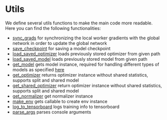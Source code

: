 # Utils
We define several utils functions to make the main code more readable.
Here you can find the following functionalities: 
- [sync_grads](./util.py#sync_grads) for synchronizing the local worker gradients with the global network in order to update the global network   
- [save_checkpoint](./util.py#save_checkpoint) for saving a model checkpoint
- [load_saved_optimizer](./util.py#load_saved_optimizer) loads previously stored optimizer from given path
- [load_saved_model](./util.py#load_saved_model) loads previously stored model from given path
- [get_model](./util.py#get_model) gets model instance, required for handling different types of models as specified [here](../Models/README.md)
- [get_optimizer](./util.py#get_optimizer) returns optimizer instance without shared statistics, supports split and shared model
- [get_shared_optimizer](./util.py#get_shared_optimizer) return optimizer instance without shared statistics, supports split and shared model
- [get_normalizer](./util.py#get_normalizer) get normalizer instance
- [make_env](./util.py#make_env) gets callable to create env instance
- [log_to_tensorboard](./util.py#log_to_tensorboard) logs training info to tensorboard 
- [parse_args](./util.py#parse_args) parses console arguments 